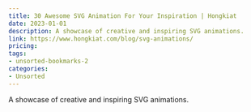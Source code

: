 ```yaml
---
title: 30 Awesome SVG Animation For Your Inspiration | Hongkiat
date: 2023-01-01
description: A showcase of creative and inspiring SVG animations.
link: https://www.hongkiat.com/blog/svg-animations/
pricing: 
tags: 
- unsorted-bookmarks-2 
categories: 
- Unsorted 
---
```


A showcase of creative and inspiring SVG animations.
